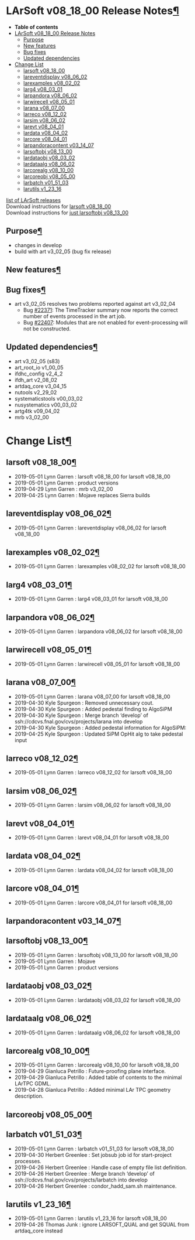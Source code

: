 LArSoft v08\_18\_00 Release Notes[¶](#LArSoft-v08_18_00-Release-Notes)
======================================================================

-   **Table of contents**
-   [LArSoft v08\_18\_00 Release Notes](#LArSoft-v08_18_00-Release-Notes)
    -   [Purpose](#Purpose)
    -   [New features](#New-features)
    -   [Bug fixes](#Bug-fixes)
    -   [Updated dependencies](#Updated-dependencies)
-   [Change List](#Change-List)
    -   [larsoft v08\_18\_00](#larsoft-v08_18_00)
    -   [lareventdisplay v08\_06\_02](#lareventdisplay-v08_06_02)
    -   [larexamples v08\_02\_02](#larexamples-v08_02_02)
    -   [larg4 v08\_03\_01](#larg4-v08_03_01)
    -   [larpandora v08\_06\_02](#larpandora-v08_06_02)
    -   [larwirecell v08\_05\_01](#larwirecell-v08_05_01)
    -   [larana v08\_07\_00](#larana-v08_07_00)
    -   [larreco v08\_12\_02](#larreco-v08_12_02)
    -   [larsim v08\_06\_02](#larsim-v08_06_02)
    -   [larevt v08\_04\_01](#larevt-v08_04_01)
    -   [lardata v08\_04\_02](#lardata-v08_04_02)
    -   [larcore v08\_04\_01](#larcore-v08_04_01)
    -   [larpandoracontent v03\_14\_07](#larpandoracontent-v03_14_07)
    -   [larsoftobj v08\_13\_00](#larsoftobj-v08_13_00)
    -   [lardataobj v08\_03\_02](#lardataobj-v08_03_02)
    -   [lardataalg v08\_06\_02](#lardataalg-v08_06_02)
    -   [larcorealg v08\_10\_00](#larcorealg-v08_10_00)
    -   [larcoreobj v08\_05\_00](#larcoreobj-v08_05_00)
    -   [larbatch v01\_51\_03](#larbatch-v01_51_03)
    -   [larutils v1\_23\_16](#larutils-v1_23_16)

[list of LArSoft releases](LArSoft_release_list)\
Download instructions for [larsoft v08\_18\_00](http://scisoft.fnal.gov/scisoft/bundles/larsoft/v08_18_00/larsoft-v08_18_00.html)\
Download instructions for [just larsoftobj v08\_13\_00](http://scisoft.fnal.gov/scisoft/bundles/larsoftobj/v08_13_00/larsoftobj-v08_13_00.html)


Purpose[¶](#Purpose)
--------------------

-   changes in develop
-   build with art v3\_02\_05 (bug fix release)


New features[¶](#New-features)
------------------------------


Bug fixes[¶](#Bug-fixes)
------------------------

-   art v3\_02\_05 resolves two problems reported against art v3\_02\_04
    -   Bug [\#22371](/redmine/issues/22371 "Bug: TimeTracker summary wrong when only one event in the job (Closed)"): The TimeTracker summary now reports the correct number of events processed in the art job.
    -   Bug [\#22407](/redmine/issues/22407 "Bug: art 3.02.04 constructs modules that are not included in paths (Closed)"): Modules that are not enabled for event-processing will not be constructed.


Updated dependencies[¶](#Updated-dependencies)
----------------------------------------------

-   art v3\_02\_05 (s83)
-   art\_root\_io v1\_00\_05
-   ifdhc\_config v2\_4\_2
-   ifdh\_art v2\_08\_02
-   artdaq\_core v3\_04\_15
-   nutools v2\_29\_02
-   systematicstools v00\_03\_02
-   nusystematics v00\_03\_02
-   artg4tk v09\_04\_02
-   mrb v3\_02\_00


Change List[¶](#Change-List)
============================


larsoft v08\_18\_00[¶](#larsoft-v08_18_00)
------------------------------------------

-   2019-05-01 Lynn Garren : larsoft v08\_18\_00 for larsoft v08\_18\_00
-   2019-05-01 Lynn Garren : product versions
-   2019-04-29 Lynn Garren : mrb v3\_02\_00
-   2019-04-25 Lynn Garren : Mojave replaces Sierra builds


lareventdisplay v08\_06\_02[¶](#lareventdisplay-v08_06_02)
----------------------------------------------------------

-   2019-05-01 Lynn Garren : lareventdisplay v08\_06\_02 for larsoft v08\_18\_00


larexamples v08\_02\_02[¶](#larexamples-v08_02_02)
--------------------------------------------------

-   2019-05-01 Lynn Garren : larexamples v08\_02\_02 for larsoft v08\_18\_00


larg4 v08\_03\_01[¶](#larg4-v08_03_01)
--------------------------------------

-   2019-05-01 Lynn Garren : larg4 v08\_03\_01 for larsoft v08\_18\_00


larpandora v08\_06\_02[¶](#larpandora-v08_06_02)
------------------------------------------------

-   2019-05-01 Lynn Garren : larpandora v08\_06\_02 for larsoft v08\_18\_00


larwirecell v08\_05\_01[¶](#larwirecell-v08_05_01)
--------------------------------------------------

-   2019-05-01 Lynn Garren : larwirecell v08\_05\_01 for larsoft v08\_18\_00


larana v08\_07\_00[¶](#larana-v08_07_00)
----------------------------------------

-   2019-05-01 Lynn Garren : larana v08\_07\_00 for larsoft v08\_18\_00
-   2019-04-30 Kyle Spurgeon : Removed unnecessary cout.
-   2019-04-30 Kyle Spurgeon : Added pedestal finding to AlgoSiPM
-   2019-04-30 Kyle Spurgeon : Merge branch ‘develop’ of ssh://cdcvs.fnal.gov/cvs/projects/larana into develop
-   2019-04-30 Kyle Spurgeon : Added pedestal information for AlgoSiPM:
-   2019-04-25 Kyle Spurgeon : Updated SiPM OpHit alg to take pedestal input


larreco v08\_12\_02[¶](#larreco-v08_12_02)
------------------------------------------

-   2019-05-01 Lynn Garren : larreco v08\_12\_02 for larsoft v08\_18\_00


larsim v08\_06\_02[¶](#larsim-v08_06_02)
----------------------------------------

-   2019-05-01 Lynn Garren : larsim v08\_06\_02 for larsoft v08\_18\_00


larevt v08\_04\_01[¶](#larevt-v08_04_01)
----------------------------------------

-   2019-05-01 Lynn Garren : larevt v08\_04\_01 for larsoft v08\_18\_00


lardata v08\_04\_02[¶](#lardata-v08_04_02)
------------------------------------------

-   2019-05-01 Lynn Garren : lardata v08\_04\_02 for larsoft v08\_18\_00


larcore v08\_04\_01[¶](#larcore-v08_04_01)
------------------------------------------

-   2019-05-01 Lynn Garren : larcore v08\_04\_01 for larsoft v08\_18\_00


larpandoracontent v03\_14\_07[¶](#larpandoracontent-v03_14_07)
--------------------------------------------------------------


larsoftobj v08\_13\_00[¶](#larsoftobj-v08_13_00)
------------------------------------------------

-   2019-05-01 Lynn Garren : larsoftobj v08\_13\_00 for larsoft v08\_18\_00
-   2019-05-01 Lynn Garren : Mojave
-   2019-05-01 Lynn Garren : product versions


lardataobj v08\_03\_02[¶](#lardataobj-v08_03_02)
------------------------------------------------

-   2019-05-01 Lynn Garren : lardataobj v08\_03\_02 for larsoft v08\_18\_00


lardataalg v08\_06\_02[¶](#lardataalg-v08_06_02)
------------------------------------------------

-   2019-05-01 Lynn Garren : lardataalg v08\_06\_02 for larsoft v08\_18\_00


larcorealg v08\_10\_00[¶](#larcorealg-v08_10_00)
------------------------------------------------

-   2019-05-01 Lynn Garren : larcorealg v08\_10\_00 for larsoft v08\_18\_00
-   2019-04-29 Gianluca Petrillo : Future-proofing plane interface.
-   2019-04-29 Gianluca Petrillo : Added table of contents to the minimal LArTPC GDML.
-   2019-04-28 Gianluca Petrillo : Added minimal LAr TPC geometry description.


larcoreobj v08\_05\_00[¶](#larcoreobj-v08_05_00)
------------------------------------------------


larbatch v01\_51\_03[¶](#larbatch-v01_51_03)
--------------------------------------------

-   2019-05-01 Lynn Garren : larbatch v01\_51\_03 for larsoft v08\_18\_00
-   2019-04-30 Herbert Greenlee : Set jobsub job id for start-project processes.
-   2019-04-26 Herbert Greenlee : Handle case of empty file list definition.
-   2019-04-26 Herbert Greenlee : Merge branch ‘develop’ of ssh://cdcvs.fnal.gov/cvs/projects/larbatch into develop
-   2019-04-26 Herbert Greenlee : condor\_hadd\_sam.sh maintenance.


larutils v1\_23\_16[¶](#larutils-v1_23_16)
------------------------------------------

-   2019-05-01 Lynn Garren : larutils v1\_23\_16 for larsoft v08\_18\_00
-   2019-04-26 Thomas Junk : ignore LARSOFT\_QUAL and get SQUAL from artdaq\_core instead
